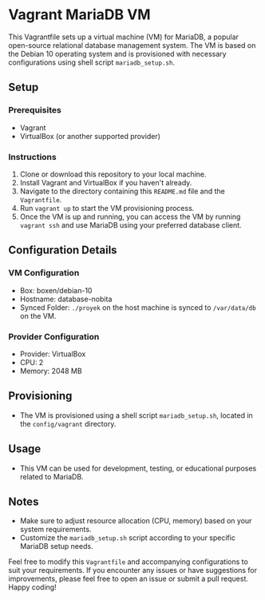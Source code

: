 # Vagrant MariaDB VM

This Vagrantfile sets up a virtual machine (VM) for MariaDB, a popular open-source relational database management system. The VM is based on the Debian 10 operating system and is provisioned with necessary configurations using shell script `mariadb_setup.sh`.

## Setup

### Prerequisites
- Vagrant
- VirtualBox (or another supported provider)

### Instructions
1. Clone or download this repository to your local machine.
2. Install Vagrant and VirtualBox if you haven't already.
3. Navigate to the directory containing this `README.md` file and the `Vagrantfile`.
4. Run `vagrant up` to start the VM provisioning process.
5. Once the VM is up and running, you can access the VM by running `vagrant ssh` and use MariaDB using your preferred database client.

## Configuration Details

### VM Configuration
- Box: boxen/debian-10
- Hostname: database-nobita
- Synced Folder: `./proyek` on the host machine is synced to `/var/data/db` on the VM.

### Provider Configuration
- Provider: VirtualBox
- CPU: 2
- Memory: 2048 MB

## Provisioning
- The VM is provisioned using a shell script `mariadb_setup.sh`, located in the `config/vagrant` directory.

## Usage
- This VM can be used for development, testing, or educational purposes related to MariaDB.

## Notes
- Make sure to adjust resource allocation (CPU, memory) based on your system requirements.
- Customize the `mariadb_setup.sh` script according to your specific MariaDB setup needs.

Feel free to modify this `Vagrantfile` and accompanying configurations to suit your requirements. If you encounter any issues or have suggestions for improvements, please feel free to open an issue or submit a pull request. Happy coding!
